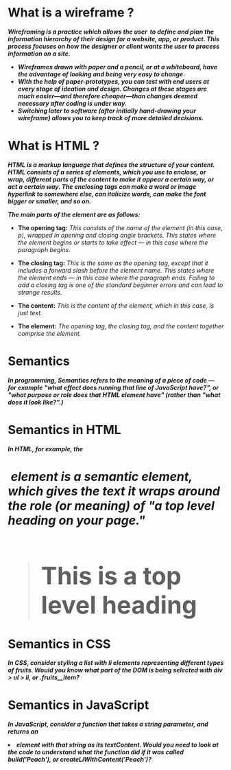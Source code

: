 # What is a wireframe ?

***Wireframing is a practice which allows the user  to define and plan the information hierarchy of their design for a website, app, or product. This process focuses on how the designer or client wants the user to process information on a site.***

* ***Wireframes drawn with paper and a pencil, or at a whiteboard, have the advantage of looking and being very easy to change.*** 
* ***With the help of paper-prototypes, you can test with end users at every stage of ideation and design. Changes at these stages are much easier—and therefore cheaper—than changes deemed necessary after coding is under way.***
* ***Switching later to software (after initially hand-drawing your wireframe) allows you to keep track of more detailed decisions.***



# What is HTML ?


***HTML is a markup language that defines the structure of your content. HTML consists of a series of elements, which you use to enclose, or wrap, different parts of the content to make it appear a certain way, or act a certain way. The enclosing tags can make a word or image hyperlink to somewhere else, can italicize words, can make the font bigger or smaller, and so on.***

***The main parts of the element are as follows:***

* **The opening tag:** *This consists of the name of the element (in this case, p), wrapped in opening and closing angle brackets. This states where the element begins or starts to take effect — in this case where the paragraph begins.*

* **The closing tag:** *This is the same as the opening tag, except that it includes a forward slash before the element name. This states where the element ends — in this case where the paragraph ends. Failing to add a closing tag is one of the standard beginner errors and can lead to strange results.*

* **The content:** *This is the content of the element, which in this case, is just text.*

* **The element:** *The opening tag, the closing tag, and the content together comprise the element.*



# Semantics 

***In programming, Semantics refers to the meaning of a piece of code — for example "what effect does running that line of JavaScript have?", or "what purpose or role does that HTML element have" (rather than "what does it look like?".)***

# Semantics in HTML 

***In HTML, for example, the <h1> element is a semantic element, which gives the text it wraps around the role (or meaning) of "a top level heading on your page."***
> <h1>This is a top level heading</h1>


# Semantics in CSS

***In CSS, consider styling a list with li elements representing different types of fruits. Would you know what part of the DOM is being selected with div > ul > li, or .fruits__item?***

# Semantics in JavaScript 

***In JavaScript, consider a function that takes a string parameter, and returns an <li> element with that string as its textContent. Would you need to look at the code to understand what the function did if it was called build('Peach'), or createLiWithContent('Peach')?***